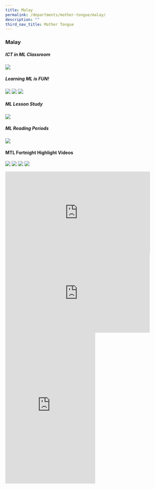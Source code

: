 ```yaml
---
title: Malay
permalink: /departments/mother-tongue/malay/
description: ""
third_nav_title: Mother Tongue
---
```

### **Malay**

##### **ICT in ML Classroom**

![](/images/malay%201a.jpg)

##### **Learning ML is FUN!**

![](/images/malay%202.jpg)
![](/images/malay%203.jpg)
![](/images/malay%204.jpg)

##### **ML Lesson Study**

![](/images/malay%206.jpg)

##### **ML Reading Periods**

![](/images/malay%205.jpg)


#### **MTL Fortnight Highlight Videos**

![](/images/malay%207.jpg)
![](/images/malay%208.jpg)
![](/images/malay%209.jpg)
![](/images/malay%2010.jpg)

<iframe width="454" height="255" src="https://www.youtube.com/embed/8n7RjRuc2T8" title="Learning ML is Fun" frameborder="0" allow="accelerometer; autoplay; clipboard-write; encrypted-media; gyroscope; picture-in-picture" allowfullscreen></iframe>

<iframe width="453" height="249" src="https://www.youtube.com/embed/yMgI8BztlcQ" title="P2 Singing of Malay Folk Songs" frameborder="0" allow="accelerometer; autoplay; clipboard-write; encrypted-media; gyroscope; picture-in-picture" allowfullscreen></iframe>

<iframe width="282" height="472" src="https://www.youtube.com/embed/uXzH5ugWWSI" title="Learn and Play!" frameborder="0" allow="accelerometer; autoplay; clipboard-write; encrypted-media; gyroscope; picture-in-picture" allowfullscreen></iframe>